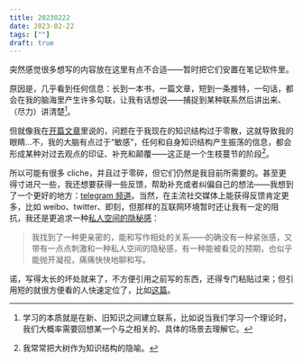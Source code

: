```yaml
---
title: 20230222
date: 2023-02-22
tags: [""]
draft: true
---
```


突然感觉很多想写的内容放在这里有点不合适——暂时把它们安置在笔记软件里。

原因是，几乎看到任何信息：长到一本书，一篇文章，短到一条推特，一句话，都会在我的脑海里产生许多勾联，让我有话想说——捕捉到某种联系然后讲出来、（尽力）讲清楚[^1]。

但就像我在[开篇文章](https://mazine.netlify.app/posts/%E5%8D%9A%E5%AE%A2%E5%BC%80%E7%AF%87%E9%9A%8F%E6%84%8F%E8%81%8A%E8%81%8A/)里说的，问题在于我现在的知识结构过于零散，这就导致我的眼睛...不，我的大脑有点过于“敏感”，任何和自身知识结构产生振荡的信息，都会形成某种对过去观点的印证、补充和颠覆——这正是一个生枝蔓节的阶段[^2]。

所以可能有很多 cliche，并且过于零碎，但它们仍然是我目前所需要的。甚至更得寸进尺一些，我还想要获得一些反馈，帮助补充或者纠偏自己的想法——我想到了一个更好的地方：[telegram 频道](https://t.me/mazinestalk)。当然，在主流社交媒体上能获得反馈肯定更多，比如 weibo、twitter、即刻，但那样的互联网环境暂时还让我有一定的阻抗，我还是更追求一种[私人空间的隐秘感](https://mazine.netlify.app/posts/%E5%8D%9A%E5%AE%A2%E5%BC%80%E7%AF%87%E9%9A%8F%E6%84%8F%E8%81%8A%E8%81%8A/)：

> 我找到了一种更亲密的，能和写作相处的关系——的确没有一种紧张感，又带有一点点刺激和一种私人空间的隐秘感，有一种能被看见的预期，也似乎能抛开凝视，痛痛快快地聊和写。

诺，写得太长的坏处就来了，不方便引用之前写的东西，还得专门粘贴过来；但引用短的就很方便看的人快速定位了，比如[这篇](https://mazine.netlify.app/essays/20230217/)。

[^1]: 学习的本质就是在新、旧知识之间建立联系，比如说当我们学习一个理论时，我们大概率需要回想某一个与之相关的、具体的场景去理解它。
[^2]: 我常常把大树作为知识结构的隐喻。
